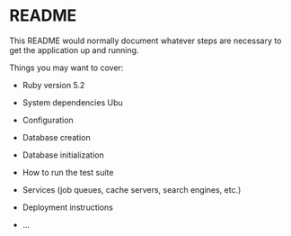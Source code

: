 # README

This README would normally document whatever steps are necessary to get the
application up and running.

Things you may want to cover:

* Ruby version 5.2

* System dependencies Ubu

* Configuration

* Database creation

* Database initialization

* How to run the test suite

* Services (job queues, cache servers, search engines, etc.)

* Deployment instructions

* ...
